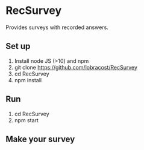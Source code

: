 # RecSurvey
Provides surveys with recorded answers.
## Set up
1. Install node JS (>10) and npm
2. git clone https://github.com/lobracost/RecSurvey
3. cd RecSurvey
4. npm install

## Run
1. cd RecSurvey
2. npm start

## Make your survey

